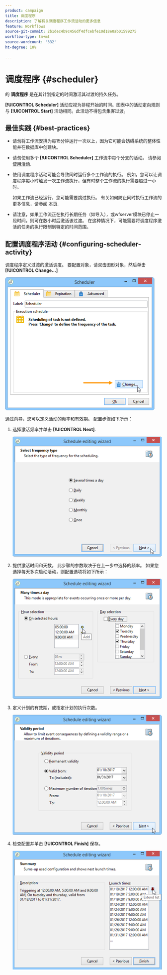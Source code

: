 ```yaml
---
product: campaign
title: 调度程序
description: 了解有关调度程序工作流活动的更多信息
feature: Workflows
source-git-commit: 2b1dec4b9c456df4dfcebfe10d18e0ab01599275
workflow-type: tm+mt
source-wordcount: '332'
ht-degree: 10%

---
```


# 调度程序 {#scheduler}



的 **调度程序** 是在其计划指定的时间激活其过渡的持久任务。

**[!UICONTROL Scheduler]** 活动应视为排程开始的时间。图表中的活动定向规则与 **[!UICONTROL Start]** 活动相同。此活动不得包含集客过渡。

## 最佳实践 {#best-practices}

* 请勿将工作流安排为每15分钟运行一次以上，因为它可能会妨碍系统的整体性能并在数据库中创建块。

* 请勿使用多个 **[!UICONTROL Scheduler]** 工作流中每个分支的活动。 请参阅 [使用活动](workflow-best-practices.md#using-activities).

* 使用调度程序活动可能会导致同时运行多个工作流的执行。 例如，您可以让调度程序每小时触发一次工作流执行，但有时整个工作流的执行需要超过一小时。

   如果工作流已经运行，您可能需要跳过执行。 有关如何防止同时执行工作流的更多信息，请参阅 [本页](monitor-workflow-execution.md#preventing-simultaneous-multiple-executions).

* 请注意，如果工作流正在执行长期任务（如导入），或wfserver模块已停止一段时间，则可在数小时后激活该过渡。 在这种情况下，可能需要将调度程序激活的任务的执行限制到特定的时间范围。

## 配置调度程序活动 {#configuring-scheduler-activity}

调度程序定义过渡的激活调度。 要配置对象，请双击图形对象，然后单击 **[!UICONTROL Change...]**

![](assets/s_user_segmentation_scheduler.png)

通过向导，您可以定义活动的频率和有效期。 配置步骤如下所示：

1. 选择激活频率并单击 **[!UICONTROL Next]**.

   ![](assets/s_user_segmentation_scheduler2.png)

1. 提供激活时间和天数。 此步骤的参数取决于在上一步中选择的频率。 如果您选择每天多次启动活动，则配置选项将如下所示：

   ![](assets/s_user_segmentation_scheduler3.png)

1. 定义计划的有效期，或指定计划的执行次数。

   ![](assets/s_user_segmentation_scheduler4.png)

1. 检查配置并单击 **[!UICONTROL Finish]** 保存。

   ![](assets/s_user_segmentation_scheduler5.png)

